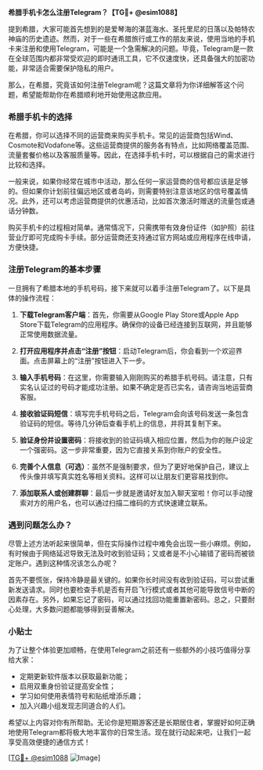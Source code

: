 **希腊手机卡怎么注册Telegram？【TG💪+ @esim1088】**

提到希腊，大家可能首先想到的是爱琴海的湛蓝海水、圣托里尼的日落以及帕特农神庙的历史遗迹。然而，对于一些在希腊旅行或工作的朋友来说，使用当地的手机卡来注册和使用Telegram，可能是一个急需解决的问题。毕竟，Telegram是一款在全球范围内都非常受欢迎的即时通讯工具，它不仅速度快，还具备强大的加密功能，非常适合需要保护隐私的用户。

那么，在希腊，究竟该如何注册Telegram呢？这篇文章将为你详细解答这个问题，希望能帮助你在希腊顺利地开始使用这款应用。

### 希腊手机卡的选择

在希腊，你可以选择不同的运营商来购买手机卡。常见的运营商包括Wind、Cosmote和Vodafone等。这些运营商提供的服务各有特点，比如网络覆盖范围、流量套餐价格以及客服质量等。因此，在选择手机卡时，可以根据自己的需求进行比较和选择。

一般来说，如果你经常在城市中活动，那么任何一家运营商的信号都应该是足够的。但如果你计划前往偏远地区或者岛屿，则需要特别注意该地区的信号覆盖情况。此外，还可以考虑运营商提供的优惠活动，比如首次激活时赠送的流量包或通话分钟数。

购买手机卡的过程相对简单。通常情况下，只需携带有效身份证件（如护照）前往营业厅即可完成购卡手续。部分运营商还支持通过官方网站或应用程序在线申请，方便快捷。

### 注册Telegram的基本步骤

一旦拥有了希腊本地的手机号码，接下来就可以着手注册Telegram了。以下是具体的操作流程：

1. **下载Telegram客户端**：首先，你需要从Google Play Store或Apple App Store下载Telegram的应用程序。确保你的设备已经连接到互联网，并且能够正常使用数据流量。

2. **打开应用程序并点击“注册”按钮**：启动Telegram后，你会看到一个欢迎界面。点击屏幕上的“注册”按钮进入下一步。

3. **输入手机号码**：在这里，你需要输入刚刚购买的希腊手机号码。请注意，只有实名认证过的号码才能成功注册。如果不确定是否已实名，请咨询当地运营商客服。

4. **接收验证码短信**：填写完手机号码之后，Telegram会向该号码发送一条包含验证码的短信。等待几分钟后查看手机上的信息，并将其复制下来。

5. **验证身份并设置密码**：将接收到的验证码填入相应位置，然后为你的账户设定一个强密码。这一步非常重要，因为它直接关系到你账户的安全性。

6. **完善个人信息（可选）**：虽然不是强制要求，但为了更好地保护自己，建议上传头像并填写真实姓名等相关资料。这样可以让朋友们更容易找到你。

7. **添加联系人或创建群聊**：最后一步就是邀请好友加入聊天室啦！你可以手动搜索对方的用户名，也可以通过扫描二维码的方式快速建立联系。

### 遇到问题怎么办？

尽管上述方法听起来很简单，但在实际操作过程中难免会出现一些小麻烦。例如，有时候由于网络延迟导致无法及时收到验证码；又或者是不小心输错了密码而被锁定账户。遇到这种情况该怎么办呢？

首先不要慌张，保持冷静是最关键的。如果你长时间没有收到验证码，可以尝试重新发送请求。同时也要检查手机是否有开启飞行模式或者其他可能导致信号中断的因素存在。另外，如果忘记了密码，可以通过找回功能重置新密码。总之，只要耐心处理，大多数问题都能够得到妥善解决。

### 小贴士

为了让整个体验更加顺畅，在使用Telegram之前还有一些额外的小技巧值得分享给大家：
- 定期更新软件版本以获取最新功能；
- 启用双重身份验证提高安全性；
- 学习如何使用表情符号和贴纸增添乐趣；
- 加入兴趣小组发现志同道合的人们。

希望以上内容对你有所帮助。无论你是短期游客还是长期居住者，掌握好如何正确地使用Telegram都将极大地丰富你的日常生活。现在就行动起来吧，让我们一起享受高效便捷的通信方式！

[[TG💪+ @esim1088](https://t.me/s/esim1088) ![Image](https://i.postimg.cc/4NQfJmqS/Snipaste-2025-05-13-00-14-12.png)]